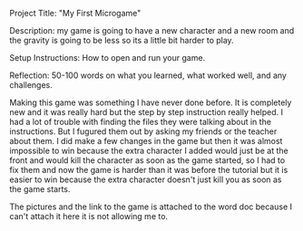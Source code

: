 Project Title: "My First Microgame" 

Description: my game is going to have a new character and a new room and the gravity is going to be less so its a little bit harder to play. 

Setup Instructions: How to open and run your game.

Reflection: 50-100 words on what you learned, what worked well, and any challenges. 

  Making this game was something I have never done before. It is completely new and it was really hard but the step by step instruction really helped. I had a lot of trouble with finding the files they were talking about in the instructions. But I fugured them out by asking my friends or the teacher about them. I did make a few changes in the game but then it was almost impossible to win because the extra character I added would just be at the front and would kill the character as soon as the game started, so I had to fix them and now the game is harder than it was before the tutorial but it is easier to win because the extra character doesn't just kill you as soon as the game starts.  

The pictures and the link to the game is attached to the word doc because I can't attach it here it is not allowing me to. 
